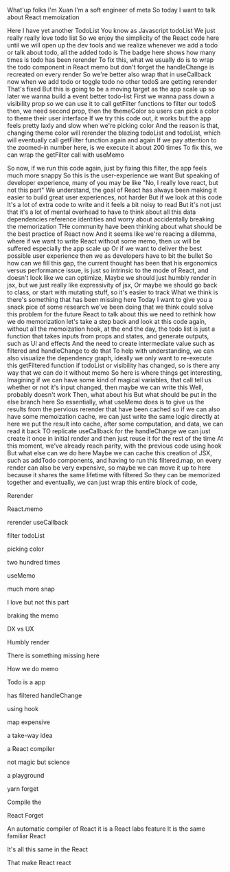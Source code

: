 What'up folks
I'm Xuan
I'm a soft engineer of meta
So today I want to talk about React memoization

Here I have yet another TodoList
You know as Javascript todoList
We just really really love todo list
So we enjoy the simplicity of the React code here
until we will open up the dev tools
and we realize whenever we add a todo
or talk about todo, all the added todo is
The badge here shows how many times is todo has been rerender
To fix this, what we usually do is to wrap the todo component in React memo
but don't forget the handleChange is recreated on every render
So we're better also wrap that in useCallback
now when we add todo or toggle todo
no other todoS are getting rerender
That's fixed
But this is going to be a moving target as the app scale up
so later we wanna build a event better todo-list
First we wanna pass down a visibility prop
so we can use it to call getFilter functions to filter our todoS
then, we need second prop, then the themeColor
so users can pick a color to theme their user interface
If we try this code out, it works
but the app feels pretty laxly and slow when we're picking color
And the reason is that, changing theme color will rerender the blazing todoList and todoList, which will eventually call getFilter function again and again
If we pay attention to the zoomed-in number here, is we execute it about 200 times
To fix this, we can wrap the getFilter call with useMemo

So now, if we run this code again, just by fixing this filter, the app feels much more snappy
So this is the user-experience we want
But speaking of developer experience, many of you may be like
"No, I really love react, but not this part"
We understand, the goal of React has always been making it easier to build great user experiences, not harder
But if we look at this code
It's a lot of extra code to write and it feels a bit noisy to read
But it's not just that it's a lot of mental overhead to have to think about all this data dependencies reference identities and worry about accidentally breaking the memorization
THe community have been thinking about what should be the best practice of React now
And it seems like we're reacing a dilemma,
where if we want to write React without some memo, then ux will be suffered especially the app scale up
Or if we want to deliver the best possible user experience then we as developers have to bit the bullet
So how can we fill this gap, the current thought has been that his ergonomics versus performance issue, is just so intrinsic to the mode of React, and doesn't look like we can optimize,
Maybe we should just humbly render in jsx, but we just really like expressivity of jsx,
Or maybe we should go back to class, or start with mutating stuff, so it's easier to track
What we think is there's something that has been missing here
Today I want to give you a snack pice of some research we've been doing
that we think could solve this problem for the future React
to talk about this
we need to rethink how we do memorization
let's take a step back and look at this code again, without all the memoization hook, at the end the day, the todo list is just a function that takes inputs from props and states, and generate outputs, such as UI and effects
And the need to create intermediate value such as filtered and handleChange to do that
To help with understanding, we can also visualize the dependency graph,
ideally we only want to re-execute this getFiltered function if todoList or visibility has changed, so is there any way that we can do it without memo
So here is where things get interesting, Imagining if we can have some kind of magical variables, that call tell us whether or not it's input changed, then maybe we can write this
Well, probably doesn't work
Then, what about his
But what should be put in the else branch here
So essentially, what useMemo does
is to give us the results from the pervious rerender that have been cached
so if we can also have some memoization cache, we can just write the same logic directly at here
we put the result into cache, after some computation, and data, we can read it back
TO replicate useCallback for the handleChange
we can just create it once in initial render
and then just reuse it for the rest of the time
At this moment, we've already reach parity, with the previous code using hook
But what else can we do here
Maybe we can cache this creation of JSX, such as addTodo components, and having to run this filtered.map, on every render can also be very expensive, so maybe we can move it up to here
because it shares the same lifetime with filtered
So they can be memorized together
and eventually, we can just wrap this entire block of code,

Rerender

React.memo

rerender useCallback

filter todoList

picking color

two hundred times

useMemo

much more snap

I love but not this part

braking the memo

DX vs UX

Humbly render

There is something missing here

How we do memo

Todo is a app

has filtered handleChange

using hook

map expensive

a take-way idea

a React compiler

not magic but science

a playground

yarn forget

Compile the

React Forget

An automatic compiler of React
it is a React labs feature
It is the same familiar React

It's all this same in the React

That make React react
